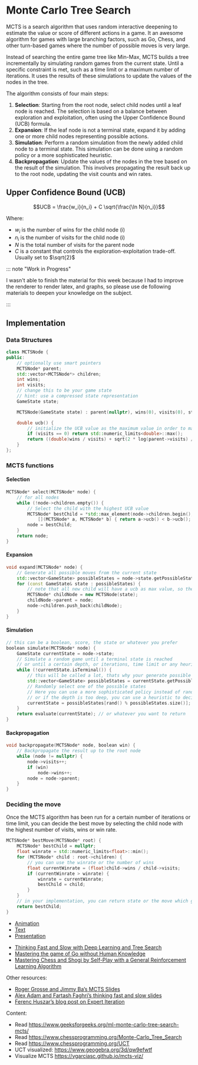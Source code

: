 # Monte Carlo Tree Search

MCTS is a search algorithm that uses random interactive deepening to estimate the value or score of different actions in a game. It an awesome algorithm for games with large branching factors, such as Go, Chess, and other turn-based games where the number of possible moves is very large.

Instead of searching the entire game tree like Min-Max, MCTS builds a tree incrementally by simulating random games from the current state. Until a specific constraint is met, such as a time limit or a maximum number of iterations. It uses the results of these simulations to update the values of the nodes in the tree.

The algorithm consists of four main steps:

1. **Selection**: Starting from the root node, select child nodes until a leaf node is reached. The selection is based on a balance between exploration and exploitation, often using the Upper Confidence Bound (UCB) formula.
2. **Expansion**: If the leaf node is not a terminal state, expand it by adding one or more child nodes representing possible actions.
3. **Simulation**: Perform a random simulation from the newly added child node to a terminal state. This simulation can be done using a random policy or a more sophisticated heuristic.
4. **Backpropagation**: Update the values of the nodes in the tree based on the result of the simulation. This involves propagating the result back up to the root node, updating the visit counts and win rates.

## Upper Confidence Bound (UCB)

$$UCB = \frac{w_i}{n_i} + C \sqrt{\frac{\ln N}{n_i}}$$

Where:
- $w_i$ is the number of wins for the child node \(i\)
- $n_i$ is the number of visits for the child node \(i\)
- $N$ is the total number of visits for the parent node
- $C$ is a constant that controls the exploration-exploitation trade-off. Usually set to $\sqrt{2}$

::: note "Work in Progress"

I wasn't able to finish the material for this week because I had to improve the renderer to render latex, and graphs, so please use de following materials to deepen your knowledge on the subject.

:::

## Implementation

### Data Structures

``` c++
class MCTSNode {
public:
    // optionally use smart pointers 
    MCTSNode* parent;
    std::vector<MCTSNode*> children;
    int wins;
    int visits;
    // change this to be your game state
    // hint: use a compressed state representation
    GameState state;

    MCTSNode(GameState state) : parent(nullptr), wins(0), visits(0), state(state) {}

    double ucb() {
        // initialize the UCB value as the maximum value in order to mark them as high priority to visit
        if (visits == 0) return std::numeric_limits<double>::max();
        return ((double)wins / visits) + sqrt(2 * log(parent->visits) / visits);
    }
};
```

### MCTS functions

#### Selection

``` c++
MCTSNode* select(MCTSNode* node) {
    // for all nodes
    while (!node->children.empty()) {
        // Select the child with the highest UCB value
        MCTSNode* bestChild = *std::max_element(node->children.begin(), node->children.end(),
            [](MCTSNode* a, MCTSNode* b) { return a->ucb() < b->ucb(); });
        node = bestChild;
    }
    return node;
}
```

#### Expansion

``` c++
void expand(MCTSNode* node) {
    // Generate all possible moves from the current state
    std::vector<GameState> possibleStates = node->state.getPossibleStates();
    for (const GameState& state : possibleStates) {
        // note that all new child will have a ucb as max value, so the selection will prefer them, this is intentional
        MCTSNode* childNode = new MCTSNode(state);
        childNode->parent = node;
        node->children.push_back(childNode);
    }
}
```

#### Simulation

``` c++
// this can be a boolean, score, the state or whatever you prefer
boolean simulate(MCTSNode* node) {
    GameState currentState = node->state;
    // Simulate a random game until a terminal state is reached
    // or until a certain depth, or iterations, time limit or any heuristic 
    while (!currentState.isTerminal()) {
        // this will be called a lot, thats why your generate possible states should be fast
        std::vector<GameState> possibleStates = currentState.getPossibleStates();
        // Randomly select one of the possible states
        // Here you can use a more sophisticated policy instead of random
        // or if the depth is too deep, you can use a heuristic to decide the "winner" and avoid deepening more
        currentState = possibleStates[rand() % possibleStates.size()];
    }
    return evaluate(currentState); // or whatever you want to return
}
```

#### Backpropagation

``` c++
void backpropagate(MCTSNode* node, boolean win) {
    // Backpropagate the result up to the root node
    while (node != nullptr) {
        node->visits++;
        if (win)
            node->wins++;
        node = node->parent;
    }
}
```

### Deciding the move

Once the MCTS algorithm has been run for a certain number of iterations or time limit, you can decide the best move by selecting the child node with the highest number of visits, wins or win rate.

``` c++
MCTSNode* bestMove(MCTSNode* root) {
    MCTSNode* bestChild = nullptr;
    float winrate = std::numeric_limits<float>::min();
    for (MCTSNode* child : root->children) {
        // you can use the winrate or the number of wins
        float currentWinrate = (float)child->wins / child->visits;
        if (currentWinrate > winrate) {
            winrate = currentWinrate;
            bestChild = child;
        }
    }
    // in your implementation, you can return state or the move which generated the state
    return bestChild;
}
```


- [Animation](https://vgarciasc.github.io/mcts-viz/)    
- [Text](https://uq.pressbooks.pub/mastering-reinforcement-learning/chapter/monte-carlo-tree-search/)
- [Presentation](https://duvenaud.github.io/learning-to-search/slides/week3/MCTSintro.pdf)


<ul>
  <li><a href="https://arxiv.org/pdf/1705.08439.pdf">Thinking Fast and Slow with Deep Learning and Tree Search</a></li>
  <li><a href="http://discovery.ucl.ac.uk/10045895/1/agz_unformatted_nature.pdf">Mastering the game of Go without Human Knowledge</a></li>
  <li><a href="https://arxiv.org/abs/1712.01815">Mastering Chess and Shogi by Self-Play with a General Reinforcement Learning Algorithm</a></li>
</ul>

Other resources:

<ul>
  <li><a href="http://www.cs.toronto.edu/~rgrosse/courses/csc421_2019/slides/lec22.pdf">Roger Grosse and Jimmy Ba’s MCTS Slides</a></li>
  <li><a href="https://duvenaud.github.io/learn-discrete/slides/Thinking-Fast-and-Slow-with-Deep-Learning-and-Tree-Search.pdf">Alex Adam and Fartash Faghri’s thinking fast and slow slides</a></li>
  <li><a href="https://www.inference.vc/alphago-zero-policy-improvement-and-vector-fields/">Ferenc Huszar’s blog post on Expert Iteration</a></li>
</ul>


Content:

- Read https://www.geeksforgeeks.org/ml-monte-carlo-tree-search-mcts/
- Read https://www.chessprogramming.org/Monte-Carlo_Tree_Search
- Read https://www.chessprogramming.org/UCT
- UCT visualized: https://www.geogebra.org/3d/qw9efwtf
- Visualize MCTS https://vgarciasc.github.io/mcts-viz/ 